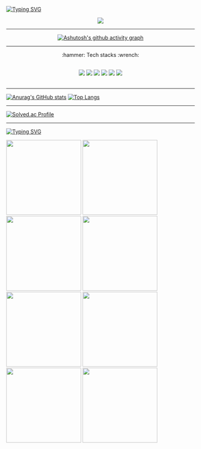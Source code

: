 
<!--
**JaewooJason/JaewooJason** is a ✨ _special_ ✨ repository because its `README.md` (this file) appears on your GitHub profile.

Here are some ideas to get you started:

- 🔭 I’m currently working on ...
- 🌱 I’m currently learning ...
- 👯 I’m looking to collaborate on ...
- 🤔 I’m looking for help with ...
- 💬 Ask me about ...
- 📫 How to reach me: ...
- 😄 Pronouns: ...
- ⚡ Fun fact: ...
-->
[![Typing SVG](https://readme-typing-svg.herokuapp.com?size=50&color=29D4F7&width=1000&height=100&lines=%F0%9F%8C%9F+Welcome+to+my+GitHub!!!+%F0%9F%8C%9F)](https://git.io/typing-svg)

<div align=center><img src="https://capsule-render.vercel.app/api?type=soft&color=auto&customColorList=4&height=300&section=header&text=Hello! I'am Jason&fontSize=90&&animation=fadeIn&theme=slice" />

---

[![Ashutosh's github activity graph](https://activity-graph.herokuapp.com/graph?username=JaewooJason&theme=react-dark)](https://github.com/ashutosh00710/github-readme-activity-graph)</div>

---

<div align=center><p>:hammer: Tech stacks :wrench: </p></br>

<img src="https://img.shields.io/badge/Python-3776AB?style=for-the-badge&logo=Python&logoColor=white"/> 
<img src="https://img.shields.io/badge/Django-092E20?style=for-the-badge&logo=Django&logoColor=white"/> 
<img src="https://img.shields.io/badge/Keras-D00000?style=for-the-badge&logo=Keras&logoColor=white"/> 
<img src="https://img.shields.io/badge/Pandas-150458?style=for-the-badge&logo=Pandas&logoColor=white"/> 
<img src="https://img.shields.io/badge/Numpy-013243?style=for-the-badge&logo=Numpy&logoColor=white"/> 
<img src="https://img.shields.io/badge/GitHub-181717?style=for-the-badge&logo=GitHub&logoColor=white"/></div></br>

---

[![Anurag's GitHub stats](https://github-readme-stats.vercel.app/api?username=JaewooJason&show_icons=true&theme=tokyonight)](https://github.com/anuraghazra/github-readme-stats)
[![Top Langs](https://github-readme-stats.vercel.app/api/top-langs/?username=JaewooJason&theme=tokyonight)](https://github.com/anuraghazra/github-readme-stats)

---

[![Solved.ac Profile](http://mazassumnida.wtf/api/generate_badge?boj=jjasonn17)](https://solved.ac/jjasonn17)<br/>

---

[![Typing SVG](https://readme-typing-svg.herokuapp.com?size=50&color=29D4F7&width=700&height=100&lines=%F0%9F%92%A5+Tell+you+my+story+%E2%9D%A4%EF%B8%8F)](https://git.io/typing-svg)<div>
<img src="https://user-images.githubusercontent.com/99243083/181141461-cddab199-9065-45a1-8113-86fc6af80e98.jpg" width="200" height="200"/>
<img src="https://user-images.githubusercontent.com/99243083/181140471-bfea1840-fd1b-4985-ab50-5d7aa866c085.JPG" width="200" height="200"/>
<img src="https://user-images.githubusercontent.com/99243083/181140450-3aad24cd-3a50-4e91-928f-21900e578c9d.JPG" width="200" height="200"/>
<img src="https://user-images.githubusercontent.com/99243083/181142892-45722b62-f631-4438-9126-53c14cbae0e7.JPG" width="200" height="200"/>
<img src="https://user-images.githubusercontent.com/99243083/181143193-975ad25d-98ca-4d4b-9fbf-85c60ae79782.JPG" width="200" height="200"/>
<img src="https://user-images.githubusercontent.com/99243083/181142884-2d6d34a9-15ba-44e9-9668-46542eab0bd6.JPG" width="200" height="200"/>
<img src="https://user-images.githubusercontent.com/99243083/181142897-12d219b9-83fc-41c4-8ae1-d2bd54f7edd9.JPG" width="200" height="200"/>
<img src="https://user-images.githubusercontent.com/99243083/181143171-d6bf1c55-319f-41fb-8c86-fcc65fa961b6.JPG" width="200" height="200"/>
</div>
